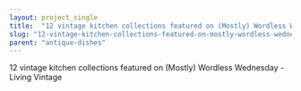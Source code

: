 ```yaml
---
layout: project_single
title:  "12 vintage kitchen collections featured on (Mostly) Wordless Wednesday - Living Vintage"
slug: "12-vintage-kitchen-collections-featured-on-mostly-wordless-wednesday-living-vintage"
parent: "antique-dishes"
---
```

12 vintage kitchen collections featured on (Mostly) Wordless Wednesday - Living Vintage